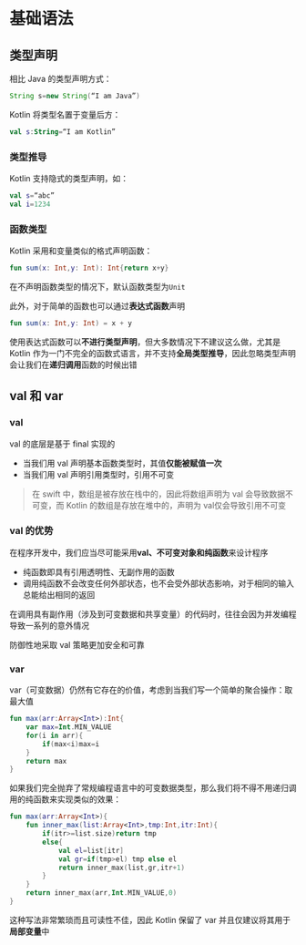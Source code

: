 # 基础语法
## 类型声明
相比 Java 的类型声明方式：
```java
String s=new String(“I am Java”)
```

Kotlin 将类型名置于变量后方：
```kotlin
val s:String=“I am Kotlin”
```
 
### 类型推导
Kotlin 支持隐式的类型声明，如：
```Kotlin
val s=“abc”
val i=1234
```

### 函数类型
Kotlin 采用和变量类似的格式声明函数：
```Kotlin
fun sum(x: Int,y: Int): Int{return x+y}
```

在不声明函数类型的情况下，默认函数类型为`Unit`

此外，对于简单的函数也可以通过**表达式函数**声明

```Kotlin
fun sum(x: Int,y: Int) = x + y
```

使用表达式函数可以**不进行类型声明**，但大多数情况下不建议这么做，尤其是 Kotlin 作为一门不完全的函数式语言，并不支持**全局类型推导**，因此忽略类型声明会让我们在**递归调用**函数的时候出错

## val 和 var
### val
val 的底层是基于 final 实现的
- 当我们用 val 声明基本函数类型时，其值**仅能被赋值一次**
- 当我们用 val 声明引用类型时，引用不可变

> 在 swift 中，数组是被存放在栈中的，因此将数组声明为 val 会导致数据不可变，而 Kotlin 的数组是存放在堆中的，声明为 val仅会导致引用不可变

### val 的优势
在程序开发中，我们应当尽可能采用**val、不可变对象和纯函数**来设计程序
- 纯函数即具有引用透明性、无副作用的函数
- 调用纯函数不会改变任何外部状态，也不会受外部状态影响，对于相同的输入总能给出相同的返回

在调用具有副作用（涉及到可变数据和共享变量）的代码时，往往会因为并发编程导致一系列的意外情况

防御性地采取 val 策略更加安全和可靠

### var
var（可变数据）仍然有它存在的价值，考虑到当我们写一个简单的聚合操作：取最大值
```Kotlin
fun max(arr:Array<Int>):Int{
    var max=Int.MIN_VALUE
    for(i in arr){
        if(max<i)max=i
    }
    return max
}
```

如果我们完全抛弃了常规编程语言中的可变数据类型，那么我们将不得不用递归调用的纯函数来实现类似的效果：
```Kotlin
fun max(arr:Array<Int>){
    fun inner_max(list:Array<Int>,tmp:Int,itr:Int){
        if(itr>=list.size)return tmp
        else{            
            val el=list[itr]
            val gr=if(tmp>el) tmp else el
            return inner_max(list,gr,itr+1)
        }
    }
    return inner_max(arr,Int.MIN_VALUE,0)
}
```

这种写法非常繁琐而且可读性不佳，因此 Kotlin 保留了 var 并且仅建议将其用于**局部变量**中

